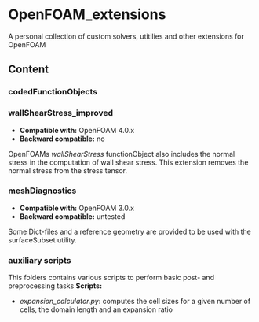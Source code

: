# OpenFOAM_extensions
A personal collection of custom solvers, utitilies and other extensions for OpenFOAM

## Content

### codedFunctionObjects
### wallShearStress_improved
* **Compatible with:** OpenFOAM 4.0.x
* **Backward compatible:** no

OpenFOAMs *wallShearStress* functionObject also includes the normal stress in the computation of wall shear stress. This extension removes the normal stress from the stress tensor.

### meshDiagnostics
* **Compatible with:** OpenFOAM 3.0.x
* **Backward compatible:** untested

Some Dict-files and a reference geometry are provided to be used with the surfaceSubset utility.

### auxiliary scripts
This folders contains various scripts to perform basic post- and preprocessing tasks
**Scripts:**
- *expansion_calculator.py*: computes the cell sizes for a given number of cells, the domain length and an expansion ratio

